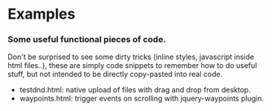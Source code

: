 Examples
========

### Some useful functional pieces of code. ###

Don't be surprised to see some dirty tricks (inline styles, javascript inside html files..), these are simply code snippets to remember how to do useful stuff, but not intended to be directly copy-pasted into real code.

* testdnd.html: native upload of files with drag and drop from desktop.
* waypoints.html: trigger events on scrolling with jquery-waypoints plugin.
